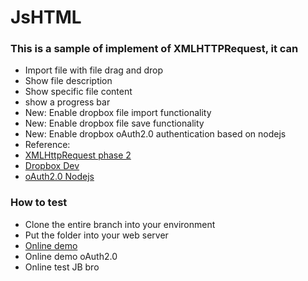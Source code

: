 # JsHTML
### This is a sample of implement of XMLHTTPRequest, it can
 - Import file with file drag and drop
 - Show file description
 - Show specific file content
 - show a progress bar
 - New: Enable dropbox file import functionality
 - New: Enable dropbox file save functionality
 - New: Enable dropbox oAuth2.0 authentication based on nodejs
 - Reference: 
  - [XMLHttpRequest phase 2](http://www.sitepoint.com/html5-file-drag-and-drop/)
  - [Dropbox Dev](https://www.dropbox.com/developers/dropins/chooser/js)
  - [oAuth2.0 Nodejs](https://github.com/sintaxi/dbox)

### How to test
 - Clone the entire branch into your environment
 - Put the folder into your web server
 - [Online demo](http://corotuploader.azurewebsites.net)
 - Online demo oAuth2.0
 - Online test JB bro
